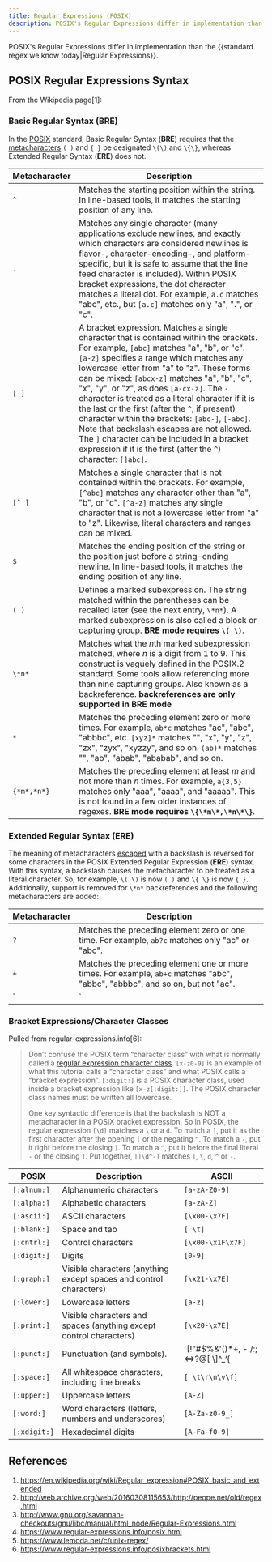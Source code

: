 ```yaml
---
title: Regular Expressions (POSIX)
description: POSIX's Regular Expressions differ in implementation than the standard regex we know today.
---
```


POSIX's Regular Expressions differ in implementation than the {{standard regex we know today|Regular Expressions}}.

## POSIX Regular Expressions Syntax

From the Wikipedia page[1]:

### Basic Regular Syntax (BRE)

In the [POSIX](https://en.wikipedia.org/wiki/POSIX) standard, Basic Regular Syntax (**BRE**) requires that the [metacharacters](https://en.wikipedia.org/wiki/Metacharacter) `( )` and `{ }` be designated `\(\)` and `\{\}`, whereas Extended Regular Syntax (**ERE**) does not.

| Metacharacter | Description                                                  |
| ------------- | ------------------------------------------------------------ |
| `^`           | Matches the starting position within the string. In line-based tools, it matches the starting position of any line. |
| `.`           | Matches any single character (many applications exclude [newlines](https://en.wikipedia.org/wiki/Newline), and exactly which characters are considered newlines is flavor-,  character-encoding-, and platform-specific, but it is safe to assume  that the line feed character is included). Within POSIX bracket expressions, the dot character matches a literal dot. For example, `a.c` matches "abc", etc., but `[a.c]` matches only "a", ".", or "c". |
| `[ ]`         | A bracket expression. Matches a single character that is contained within the brackets. For example, `[abc]` matches "a", "b", or "c". `[a-z]` specifies a range which matches any lowercase letter from "a" to "z". These forms can be mixed: `[abcx-z]` matches "a", "b", "c", "x", "y", or "z", as does `[a-cx-z]`. The `-` character is treated as a literal character if it is the last or the first (after the `^`, if present) character within the brackets: `[abc-]`, `[-abc]`. Note that backslash escapes are not allowed. The `]` character can be included in a bracket expression if it is the first (after the `^`) character: `[]abc]`. |
| `[^ ]`        | Matches a single character that is not contained within the brackets. For example, `[^abc]` matches any character other than "a", "b", or "c". `[^a-z]` matches any single character that is not a lowercase letter from "a" to "z". Likewise, literal characters and ranges can be mixed. |
| `$`           | Matches the ending position of the string or the position just  before a string-ending newline. In line-based tools, it matches the  ending position of any line. |
| `( )`         | Defines a marked subexpression. The string matched within the parentheses can be recalled later (see the next entry, `\*n*`). A marked subexpression is also called a block or capturing group. **BRE mode requires `\( \)`**. |
| `\*n*`        | Matches what the *n*th marked subexpression matched, where *n* is a digit from 1 to 9. This construct is vaguely defined in the  POSIX.2 standard. Some tools allow referencing more than nine capturing  groups. Also known as a backreference. **backreferences are only supported in BRE mode** |
| `*`           | Matches the preceding element zero or more times. For example, `ab*c` matches "ac", "abc", "abbbc", etc. `[xyz]*` matches "", "x", "y", "z", "zx", "zyx", "xyzzy", and so on. `(ab)*` matches "", "ab", "abab", "ababab", and so on. |
| `{*m*,*n*}`   | Matches the preceding element at least *m* and not more than *n* times. For example, `a{3,5}` matches only "aaa", "aaaa", and "aaaaa". This is not found in a few older instances of regexes. **BRE mode requires `\{\*m\*,\*n\*\}`**. |

### Extended Regular Syntax (ERE)

The meaning of metacharacters [escaped](https://en.wikipedia.org/wiki/Escape_character) with a backslash is reversed for some characters in the POSIX Extended Regular Expression (**ERE**) syntax. With this syntax, a backslash causes the metacharacter to be treated as a literal character. So, for example, `\( \)` is now `( )` and `\{ \}` is now `{ }`. Additionally, support is removed for `\*n*` backreferences and the following metacharacters are added:

| Metacharacter | Description                                                  |
| ------------- | ------------------------------------------------------------ |
| `?`           | Matches the preceding element zero or one time. For example, `ab?c` matches only "ac" or "abc". |
| `+`           | Matches the preceding element one or more times. For example, `ab+c` matches "abc", "abbc", "abbbc", and so on, but not "ac". |
| `|`           | The choice (also known as alternation or set union) operator matches either the expression before or the expression after the operator. For  example, `abc|def` matches "abc" or "def". |

### Bracket Expressions/Character Classes

Pulled from regular-expressions.info[6]:

> Don’t confuse the POSIX term “character class” with what is normally called a [regular expression character class](https://www.regular-expressions.info/charclass.html). `[x-z0-9]` is an example of what this tutorial calls a “character class” and what POSIX calls a “bracket expression”. `[:digit:]` is a POSIX character class, used inside a bracket expression like `[x-z[:digit:]]`. The POSIX character class names must be written all lowercase.
>
> One key syntactic difference is that the backslash is NOT a  metacharacter in a POSIX bracket expression. So in POSIX, the regular  expression `[\d]` matches a `\` or a `d`. To match a `]`, put it as the first character after the opening `[` or the negating `^`. To match a `-`, put it right before the closing `]`. To match a `^`, put it before the final literal `-` or the closing `]`. Put together, `[]\d^-]` matches `]`, `\`, `d`, `^` or `-`.

| POSIX | Description | ASCII |
| --- | --- | --- |
| `[:alnum:]`  | Alphanumeric characters                                      | `[a-zA-Z0-9]` |
| `[:alpha:]`  | Alphabetic characters                                        | `[a-zA-Z]`     |
| `[:ascii:]`  | ASCII characters                                             | `[\x00-\x7F]` |
| `[:blank:]`  | Space and tab                                                | `[ \t]`       |
| `[:cntrl:]`  | Control characters                                           | `[\x00-\x1F\x7F]` |
| `[:digit:]`  | Digits                                                       | `[0-9]`      |
| `[:graph:]`  | Visible characters (anything except spaces and control characters) | `[\x21-\x7E]` |
| `[:lower:]`  | Lowercase letters                                            | `[a-z]`             |
| `[:print:]`  | Visible characters and spaces (anything except control characters) | `[\x20-\x7E]`  |
| `[:punct:]`  | Punctuation (and symbols).                                   | `[!"\#$%&'()*+, \-./:;<=>?@\[ \\\]^_‘{|}~]` |
| `[:space:]`  | All whitespace characters, including line breaks             | `[ \t\r\n\v\f]`                     |
| `[:upper:]`  | Uppercase letters                                            | `[A-Z]`                              |
| `[:word:]`   | Word characters (letters, numbers and underscores)           | `[A-Za-z0-9_]`  |
| `[:xdigit:]` | Hexadecimal digits                                           | `[A-Fa-f0-9]`        |



## References

1. https://en.wikipedia.org/wiki/Regular_expression#POSIX_basic_and_extended
1. http://web.archive.org/web/20160308115653/http://peope.net/old/regex.html
1. http://www.gnu.org/savannah-checkouts/gnu/libc/manual/html_node/Regular-Expressions.html
1. https://www.regular-expressions.info/posix.html
1. https://www.lemoda.net/c/unix-regex/
1. https://www.regular-expressions.info/posixbrackets.html